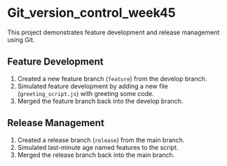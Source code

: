 # Git_version_control_week45

This project demonstrates feature development and release management using Git.

## Feature Development

1. Created a new feature branch (`feature`) from the develop branch.
2. Simulated feature development by adding a new file (`greeting_script.js`) with greeting some code.
3. Merged the feature branch back into the develop branch.

## Release Management

1. Created a release branch (`release`) from the main branch.
2. Simulated last-minute age named features to the script.
3. Merged the release branch back into the main branch.

